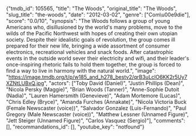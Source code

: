 {"tmdb_id": 105565, "title": "The Woods", "original_title": "The Woods", "slug_title": "the-woods", "date": "2012-03-02", "genre": ["Com\u00e9die"], "score": "0.0/10", "synopsis": "The Woods follows a group of young Americans who, disillusioned by the world's many problems, move to the wilds of the Pacific Northwest with hopes of creating their own utopian society. Despite their idealistic goals of revolution, the group comes ill prepared for their new life, bringing a wide assortment of consumer electronics, recreational vehicles and snack foods. After catastrophic events in the outside world sever their electricity and wifi, and their leader's once-inspiring rhetoric fails to hold them together, the group is forced to find a way to live in harmony with the natural world.", "image": "https://image.tmdb.org/t/p/w185_and_h278_bestv2/qrB3uLclO6KK2r5Uy7XZNtLUBxQ.jpg", "actors": ["Toby David (Daniel)", "Justin Phillips (Dean)", "Nicola Persky (Maggie)", "Brian Woods (Tanner)", "Anne-Sophie Dutoit (Nadia)", "Lauren Hamersmith (Genevieve)", "Adam Mortemore (Lucas)", "Chris Edley (Bryce)", "Amanda Furches (Annakate)", "Nicola Victoria Buck (Female Newscaster (voice))", "Salvador Gonzalez (Luis-Fernando)", "Paul Gregory (Male Newscaster (voice))", "Matthew Lessner (Unnamed Figure)", "Jett Steiger (Unnamed Figure)", "Carlos Vasquez (Sergio)"], "comments": [], "recommandations_id": [], "youtube_key": "notfound"}
